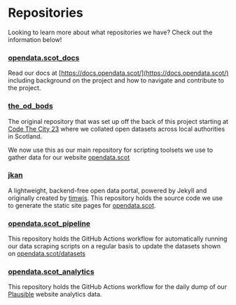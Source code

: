 # Repositories

Looking to learn more about what repositories we have? Check out the information below!

### [opendata.scot_docs](https://github.com/OpenDataScotland/opendata.scot_docs)
Read our docs at [https://docs.opendata.scot/](https://docs.opendata.scot/) including background on the project and how to navigate and contribute to the project.

### [the_od_bods](https://github.com/OpenDataScotland/the_od_bods)
The original repository that was set up off the back of this project starting at [Code The City 23](https://codethecity.org/2021/06/13/3689/) where we collated open datasets across local authorities in Scotland.

We now use this as our main repository for scripting toolsets we use to gather data for our website [opendata.scot](https://opendata.scot)

### [jkan](https://github.com/OpenDataScotland/jkan)

A lightweight, backend-free open data portal, powered by Jekyll and originally created by [timwis](https://github.com/timwis). This repository holds the source code we use to generate the static site pages for [opendata.scot](https://opendata.scot).

### [opendata.scot_pipeline](https://github.com/OpenDataScotland/opendata.scot_pipeline)

This repository holds the GitHub Actions workflow for automatically running our data scraping scripts on a regular basis to update the datasets shown on [opendata.scot/datasets](https://opendata.scot/datasets)

### [opendata.scot_analytics](https://github.com/OpenDataScotland/opendata.scot_analytics)

This repository holds the GitHub Actions workflow for the daily dump of our [Plausible](http://plausible.io/opendata.scot) website analytics data.